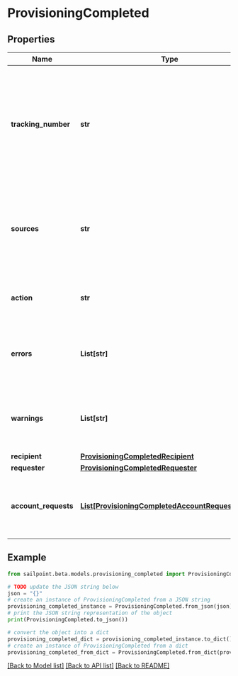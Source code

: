 # ProvisioningCompleted


## Properties

Name | Type | Description | Notes
------------ | ------------- | ------------- | -------------
**tracking_number** | **str** | The reference number of the provisioning request. Useful for tracking status in the Account Activity search interface. | 
**sources** | **str** | One or more sources that the provisioning transaction(s) were done against.  Sources are comma separated. | 
**action** | **str** | Origin of where the provisioning request came from. | [optional] 
**errors** | **List[str]** | A list of any accumulated error messages that occurred during provisioning. | [optional] 
**warnings** | **List[str]** | A list of any accumulated warning messages that occurred during provisioning. | [optional] 
**recipient** | [**ProvisioningCompletedRecipient**](ProvisioningCompletedRecipient.md) |  | 
**requester** | [**ProvisioningCompletedRequester**](ProvisioningCompletedRequester.md) |  | [optional] 
**account_requests** | [**List[ProvisioningCompletedAccountRequestsInner]**](ProvisioningCompletedAccountRequestsInner.md) | A list of provisioning instructions to perform on an account-by-account basis. | 

## Example

```python
from sailpoint.beta.models.provisioning_completed import ProvisioningCompleted

# TODO update the JSON string below
json = "{}"
# create an instance of ProvisioningCompleted from a JSON string
provisioning_completed_instance = ProvisioningCompleted.from_json(json)
# print the JSON string representation of the object
print(ProvisioningCompleted.to_json())

# convert the object into a dict
provisioning_completed_dict = provisioning_completed_instance.to_dict()
# create an instance of ProvisioningCompleted from a dict
provisioning_completed_from_dict = ProvisioningCompleted.from_dict(provisioning_completed_dict)
```
[[Back to Model list]](../README.md#documentation-for-models) [[Back to API list]](../README.md#documentation-for-api-endpoints) [[Back to README]](../README.md)


